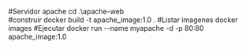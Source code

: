#Servidor apache
cd .\apache-web\
#construir
docker build -t apache_image:1.0 .
#Listar imagenes
docker images
#Ejecutar
docker run --name myapache -d -p 80:80 apache_image:1.0